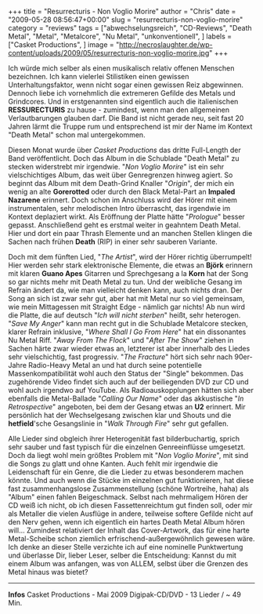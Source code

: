 +++
title = "Resurrecturis - Non Voglio Morire"
author = "Chris"
date = "2009-05-28 08:56:47+00:00"
slug = "resurrecturis-non-voglio-morire"
category = "reviews"
tags = ["abwechselungsreich", "CD-Reviews", "Death Metal", "Metal", "Metalcore", "Nu Metal", "unkonventionell", ]
labels = ["Casket Productions", ]
image = "http://necroslaughter.de/wp-content/uploads/2009/05/resurrecturis-non-voglio-morire.jpg"
+++

Ich würde mich selber als einen musikalisch relativ offenen Menschen bezeichnen. Ich kann vielerlei Stilistiken einen gewissen Unterhaltungsfaktor, wenn nicht sogar einen gewissen Reiz abgewinnen. Dennoch liebe ich vornehmlich die extremeren Gefilde des Metals und Grindcores. Und in erstgenannten sind eigentlich auch die italienischen **RESSURECTURIS** zu hause - zumindest, wenn man den allgemeinen Verlautbarungen glauben darf. Die Band ist nicht gerade neu, seit fast 20 Jahren lärmt die Truppe rum und entsprechend ist mir der Name im Kontext "Death Metal" schon mal untergekommen.

Diesen Monat wurde über _Casket Productions_ das dritte Full-Length der Band veröffentlicht. Doch das Album in die Schublade "Death Metal" zu stecken widerstrebt mir irgendwie. "_Non Voglio Morire_" ist ein sehr vielschichtiges Album, das weit über Genregrenzen hinweg agiert. So beginnt das Album mit dem Death-Grind Knaller "_Origin_", der mich ein wenig an alte **Gorerotted** oder durch den Black Metal-Part an **Impaled Nazarene** erinnert. Doch schon im Anschluss wird der Hörer mit einem instrumentalen, sehr melodischen Intro überrascht, das irgendwie im Kontext deplaziert wirkt. Als Eröffnung der Platte hätte "_Prologue_" besser gepasst. Anschließend geht es erstmal weiter in geahntem Death Metal. Hier und dort ein paar Thrash Elemente und an manchen Stellen klingen die Sachen nach frühen **Death** (RIP) in einer sehr sauberen Variante.

Doch mit dem fünften Lied, "_The Artist_", wird der Hörer richtig überrumpelt! Hier werden sehr stark elektronische Elemente, die etwas an **Björk** erinnern mit klaren **Guano Apes** Gitarren und Sprechgesang a la **Korn** hat der Song so gar nichts mehr mit Death Metal zu tun. Und der weibliche Gesang im Refrain ändert da, wie man vielleicht denken kann, auch nichts dran. Der Song an sich ist zwar sehr gut, aber hat mit Metal nur so viel gemeinsam, wie mein Mittagessen mit Straight Edge - nämlich gar nichts!
Ab nun wird die Platte, die auf deutsch "_Ich will nicht sterben_" heißt, sehr heterogen. "_Save My Anger_" kann man recht gut in die Schublade Metalcore stecken, klarer Refrain inklusive, "_Where Shall I Go From Here_" hat ein dissonantes Nu Metal Riff. "_Away From The Flock_" und "_After The Show_" ziehen in Sachen härte zwar wieder etwas an, letzterer ist aber innerhalb des Liedes sehr vielschichtig, fast progressiv. "_The Fracture_" hört sich sehr nach 90er-Jahre Radio-Heavy Metal an und hat durch seine potentielle Massenkompatibilität wohl auch den Status der "Single" bekommen. Das zugehörende Video findet sich auch auf der beiliegenden DVD zur CD und wohl auch irgendwo auf YouTube. Als Radioauskopplungen hätten sich aber ebenfalls die Metal-Ballade "_Calling Our Name_" oder das akkustische "_In Retrospective_" angeboten, bei dem der Gesang etwas an **U2** erinnert. Mir persönlich hat der Wechselgesang zwischen klar und Shouts und die **hetfield**'sche Gesangslinie in "_Walk Through Fire_" sehr gut gefallen.

Alle Lieder sind obgleich ihrer Heterogenität fast bilderbuchartig, sprich sehr sauber und fast typisch für die einzelnen Genreeinflüsse umgesetzt. Doch da liegt wohl mein größtes Problem mit "_Non Voglio Morire_", mit sind die Songs zu glatt und ohne Kanten. Auch fehlt mir irgendwie die Leidenschaft für ein Genre, die die Lieder zu etwas besonderem machen könnte. Und auch wenn die Stücke im einzelnen gut funktionieren, hat diese fast zusammenhangslose Zusammenstellung (schöne Wortreihe, haha) als "Album" einen fahlen Beigeschmack. Selbst nach mehrmaligem Hören der CD weiß ich nicht, ob ich diesen Fassettenreichtum gut finden soll, oder mir als Metaller die vielen Ausflüge in andere, teilweise softere Gefilde nicht auf den Nerv gehen, wenn ich eigentlich ein hartes Death Metal Album hören will... Zumindest relativiert der Inhalt das Cover-Artwork, das für eine harte Metal-Scheibe schon ziemlich erfrischend-außergewöhnlich gewesen wäre.
Ich denke an dieser Stelle verzichte ich auf eine nominelle Punktwertung und überlasse Dir, lieber Leser, selber die Entscheidung: Kannst du mit einem Album was anfangen, was von ALLEM, selbst über die Grenzen des Metal hinaus was bietet?




---
**Infos**
Casket Productions - Mai 2009
Digipak-CD/DVD - 13 Lieder / ~ 49 Min.
